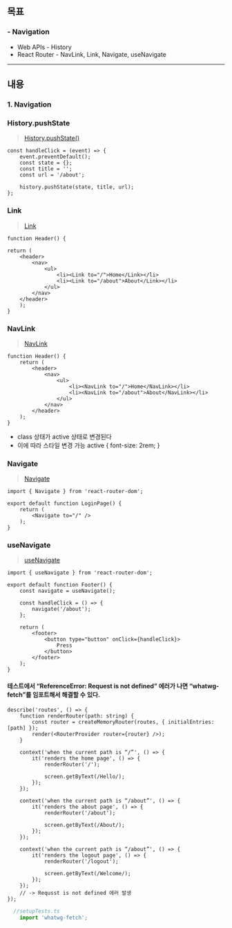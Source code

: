 ## 목표
### - Navigation

- Web APIs - History
- React Router - NavLink, Link, Navigate, useNavigate

---

## 내용
### 1. Navigation

### History.pushState

> [History.pushState()](https://developer.mozilla.org/ko/docs/Web/API/History/pushState)
>

```tsx
const handleClick = (event) => {
    event.preventDefault();
    const state = {};
    const title = '';
    const url = '/about';

    history.pushState(state, title, url);
};
```

### Link

> [Link](https://reactrouter.com/en/main/components/link)
>

```tsx
function Header() {

return (
	<header>
		<nav>
			<ul>
				<li><Link to="/">Home</Link></li>
				<li><Link to="/about">About</Link></li>
			</ul>
		</nav>
	</header>
	);
}
```

### NavLink

> [NavLink](https://reactrouter.com/en/main/components/nav-link)
>

```tsx
function Header() {
	return (
		<header>
			<nav>
				<ul>
					<li><NavLink to="/">Home</NavLink></li>
					<li><NavLink to="/about">About</NavLink></li>
				</ul>
			</nav>
		</header>
	);
}
```

- class 상태가 active 상태로 변경된다
- 이에 따라 스타일 변경 가능 active { font-size: 2rem; }

### Navigate

> [Navigate](https://reactrouter.com/en/main/components/navigate)
>

```tsx
import { Navigate } from 'react-router-dom';

export default function LoginPage() {
	return (
		<Navigate to="/" />
	);
}
```



### useNavigate

> [useNavigate](https://reactrouter.com/en/main/hooks/use-navigate)
>

```tsx
import { useNavigate } from 'react-router-dom';

export default function Footer() {
	const navigate = useNavigate();
	
	const handleClick = () => {
		navigate('/about');
	};
	
	return (
		<footer>
			<button type="button" onClick={handleClick}>
				Press
			</button>
		</footer>
	);
}
```
#### 테스트에서 “ReferenceError: Request is not defined” 에러가 나면 “whatwg-fetch”를 임포트해서 해결할 수 있다.

```tsx
describe('routes', () => {	
	function renderRouter(path: string) {
		const router = createMemoryRouter(routes, { initialEntries: [path] });
		render(<RouterProvider router={router} />);
	}
	
	context('when the current path is “/”', () => {
		it('renders the home page', () => {
			renderRouter('/');
	
			screen.getByText(/Hello/);
		});
	});
	
	context('when the current path is “/about”', () => {
		it('renders the about page', () => {
			renderRouter('/about');
	
			screen.getByText(/About/);
		});
	});

    context('when the current path is “/about”', () => {
        it('renders the logout page', () => {
            renderRouter('/logout');

            screen.getByText(/Welcome/);
        });
    });
    // -> Requsst is not defined 에러 발생
});
```


```ts
  //setupTests.ts
    import 'whatwg-fetch';
```
